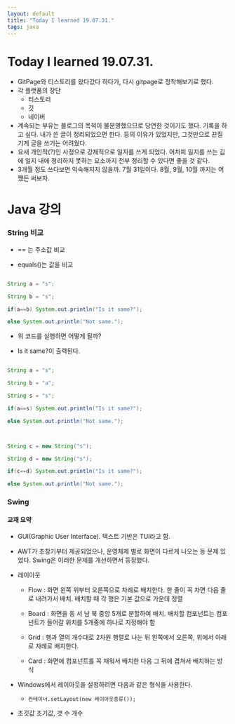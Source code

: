 ```yaml
---
layout: default
title: "Today I learned 19.07.31."
tags: java
---
```


# Today I learned 19.07.31.
- GitPage와 티스토리를 왔다갔다 하다가, 다시 gitpage로 정착해보기로 했다.
- 각 플랫폼의 장단
	- 티스토리
	- 깃
	- 네이버
- 계속되는 부유는 블로그의 목적이 불문명했으므로 당연한 것이기도 했다. 기록을 하고 싶다. 내가 쓴 글이 정리되었으면 한다. 등의 이유가 있었지만, 그것만으로 끈질기게 글을 쓰기는 어려웠다.
- 요새 개인적(?)인 사정으로 강제적으로 일지를 쓰게 되었다. 어차피 일지를 쓰는 김에 일지 내에 정리하지 못하는 요소까지 전부 정리할 수 있다면 좋을 것 같다. 
- 3개월 정도 쓰다보면 익숙해지지 않을까. 7월 31일이다. 8월, 9월, 10월 까지는 어쨌든 써보자.

# Java 강의
### String 비교

- == 는 주소값 비교

- equals()는 값을 비교

```java

String a = "s";

String b = "s";

if(a==b) System.out.println("Is it same?");

else System.out.println("Not same.");

```



- 위 코드를 실행하면 어떻게 될까?

- Is it same?이 출력된다.



```java

String a = "s";

String b = "a";

String s = "s";

if(a==s) System.out.println("Is it same?");

else System.out.println("Not same.");



String c = new String("s");

String d = new String("s");

if(c==d) System.out.println("Is it same?");

else System.out.println("Not same.");

```



### Swing

#### 교재 요약

- GUI(Graphic User Interface). 텍스트 기반은 TUI라고 함.

- AWT가 초창기부터 제공되었으나, 운영체제 별로 화면이 다르게 나오는 등 문제 있었다. Swing은 이러한 문제를 개선하면서 등장했다.

- 레이아웃

	- Flow : 화면 왼쪽 위부터 오른쪽으로 차례로 배치한다. 한 줄이 꼭 차면 다음 줄로 내려가서 배치. 배치할 때 각 행은 기본 값으로 가운데 정렬

	- Board : 화면을 동 서 남 북 중앙 5개로 분할하여 배치. 배치할 컴포넌트는 컴포넌트가 들어갈 위치를 5개중에 하나로 지정해야 함

	- Grid : 행과 열의 개수대로 2차원 행렬로 나눈 뒤 왼쪽에서 오른쪽, 위에서 아래로 차례로 배치한다.

	- Card : 화면에 컴포넌트를 꼭 채워서 배치한 다음 그 뒤에 겹쳐서 배치하는 방식



- Windows에서 레이아웃을 설정하려면 다음과 같은 형식을 사용한다.

	- `컨테이너.setLayout(new 레이아웃종류());`



- 초깃값 초기값, 갯 수 개수

